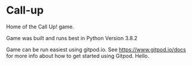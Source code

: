 # Call-up
Home of the Call Up! game. 

Game was built and runs best in Python Version 3.8.2

Game can be run easiest using gitpod.io. See https://www.gitpod.io/docs for more info about how to get started using Gitpod. Hello.